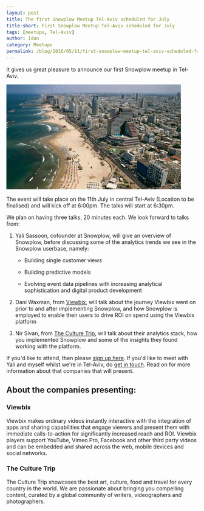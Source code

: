 ```yaml
---
layout: post
title: The first Snowplow Meetup Tel-Aviv scheduled for July
title-short: First Snowplow Meetup Tel-Aviv scheduled for July
tags: [meetups, Tel-Aviv]
author: Idan
category: Meetups
permalink: /blog/2016/05/11/first-snowplow-meetup-tel-aviv-scheduled-for-july
---
```


It gives us great pleasure to announce our first Snowplow meetup in Tel-Aviv.

![Tel-Aviv picture][Tel-Aviv-pic]

The event will take place on the 11th July in central Tel-Aviv (Location to be finalised) and will kick off at 6:00pm. The talks will start at 6:30pm. 

We plan on having three talks, 20 minutes each. We look forward to talks from:

1. Yali Sassoon, cofounder at Snowplow, will give an overview of Snowplow, before discussing some of the analytics trends we see in the Snowplow userbase, namely:

   * Building single customer views

   * Building predictive models

   * Evolving event data pipelines with increasing analytical sophistication and digital product development

2. Dani Waxman, from [Viewbix], will talk about the journey Viewbix went on prior to and after implementing Snowplow, and how Snowplow is employed to enable their users to drive ROI on spend using the Viewbix platform

3. Nir Sivan, from [The Culture Trip], will talk about their analytics stack, how you implemented Snowplow and some of the insights they found working with the platform.

If you'd like to attend, then please [sign up here][meetup]. If you'd like to meet with Yali and myself whilst we're in Tel-Aviv, do [get in touch][contact]. Read on for more information about that companies that will present.

<!--more-->

## About the companies presenting: 

### Viewbix 

Viewbix makes ordinary videos instantly interactive with the integration of apps and sharing capabilities that engage viewers and present them with immediate calls-to-action for significantly increased reach and ROI. Viewbix players support YouTube, Vimeo Pro, Facebook and other third party videos and can be embedded and shared across the web, mobile devices and social networks. 

### The Culture Trip 

The Culture Trip showcases the best art, culture, food and travel for every country in the world. We are passionate about bringing you compelling content, curated by a global community of writers, videographers and photographers. 

[meetup]: http://www.meetup.com/Snowplow-Analytics-Tel-Aviv/events/230923960/
[Viewbix]: http://corp.viewbix.com/
[The Culture Trip]: http://theculturetrip.com/
[Tel-Aviv-pic]: /assets/img/blog/2016/05/TelAviv.jpg
[contact]: /contact/


